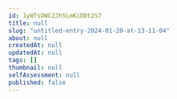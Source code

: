 ```yaml
---
id: 1yWTsDWCZJh5LmKiDDt2S7
title: null
slug: "untitled-entry-2024-01-20-at-13-11-04"
about: null
createdAt: null
updatedAt: null
tags: []
thumbnail: null
selfAssessment: null
published: false
---
```

